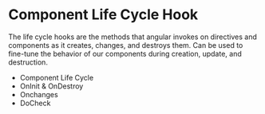 # Component Life Cycle Hook
The life cycle hooks are the methods that angular invokes on directives and components as it creates, changes, and destroys them. 
Can be used to fine-tune the behavior of our components during creation, update, and destruction.

- Component Life Cycle
- OnInit & OnDestroy
- Onchanges
- DoCheck
